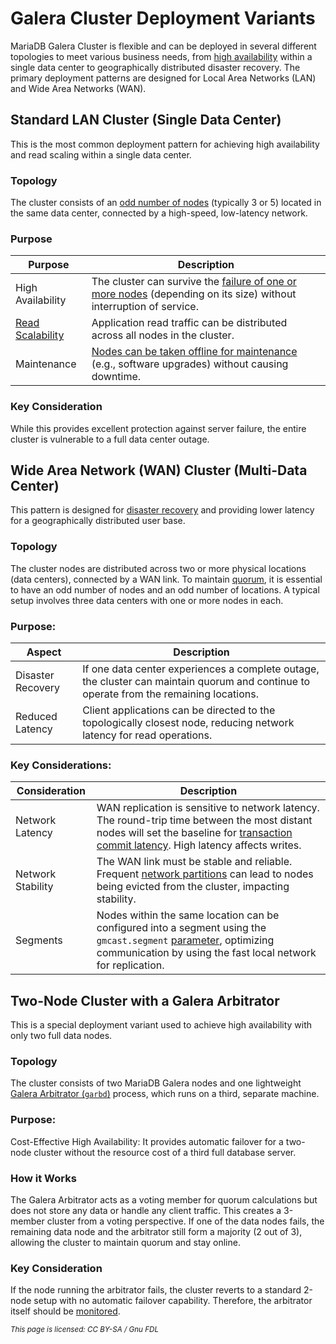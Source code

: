 # Galera Cluster Deployment Variants

MariaDB Galera Cluster is flexible and can be deployed in several different topologies to meet various business needs, from [high availability](../high-availability/understanding-quorum-monitoring-and-recovery.md) within a single data center to geographically distributed disaster recovery. The primary deployment patterns are designed for Local Area Networks (LAN) and Wide Area Networks (WAN).

## Standard LAN Cluster (Single Data Center)

This is the most common deployment pattern for achieving high availability and read scaling within a single data center.

### Topology

The cluster consists of an [odd number of nodes](../high-availability/understanding-quorum-monitoring-and-recovery.md#quorum-calculation) (typically 3 or 5) located in the same data center, connected by a high-speed, low-latency network.

### Purpose

| Purpose                                                                                                                              | Description                                                                                                                                                                                                                               |
| ------------------------------------------------------------------------------------------------------------------------------------ | ----------------------------------------------------------------------------------------------------------------------------------------------------------------------------------------------------------------------------------------- |
| High Availability                                                                                                                    | The cluster can survive the [failure of one or more nodes](../high-availability/recovering-a-primary-component-after-a-full-cluster-shutdown.md#recovering-a-single-failed-node) (depending on its size) without interruption of service. |
| [Read Scalability](../high-availability/load-balancing/load-balancing-in-mariadb-galera-cluster.md#read-write-splitting-recommended) | Application read traffic can be distributed across all nodes in the cluster.                                                                                                                                                              |
| Maintenance                                                                                                                          | [Nodes can be taken offline for maintenance ](../high-availability/state-snapshot-transfers-ssts-in-galera-cluster/introduction-to-state-snapshot-transfers-ssts.md)(e.g., software upgrades) without causing downtime.                   |

### Key Consideration

While this provides excellent protection against server failure, the entire cluster is vulnerable to a full data center outage.

## Wide Area Network (WAN) Cluster (Multi-Data Center)

This pattern is designed for [disaster recovery](../high-availability/using-mariadb-replication-with-mariadb-galera-cluster/overview-of-hybrid-replication.md#common-use-cases) and providing lower latency for a geographically distributed user base.

### Topology

The cluster nodes are distributed across two or more physical locations (data centers), connected by a WAN link. To maintain [quorum](../high-availability/understanding-quorum-monitoring-and-recovery.md), it is essential to have an odd number of nodes and an odd number of locations. A typical setup involves three data centers with one or more nodes in each.

### Purpose:

| Aspect            | Description                                                                                                                             |
| ----------------- | --------------------------------------------------------------------------------------------------------------------------------------- |
| Disaster Recovery | If one data center experiences a complete outage, the cluster can maintain quorum and continue to operate from the remaining locations. |
| Reduced Latency   | Client applications can be directed to the topologically closest node, reducing network latency for read operations.                    |

### Key Considerations:

| Consideration     | Description                                                                                                                                                                                                                                                                               |
| ----------------- | ----------------------------------------------------------------------------------------------------------------------------------------------------------------------------------------------------------------------------------------------------------------------------------------- |
| Network Latency   | WAN replication is sensitive to network latency. The round-trip time between the most distant nodes will set the baseline for [transaction commit latency](../galera-management/performance-tuning/flow-control-in-galera-cluster.md#flow-control-sequence). High latency affects writes. |
| Network Stability | The WAN link must be stable and reliable. Frequent [network partitions](../high-availability/understanding-quorum-monitoring-and-recovery.md#understanding-and-recovering-from-a-split-brain) can lead to nodes being evicted from the cluster, impacting stability.                      |
| Segments          | Nodes within the same location can be configured into a segment using the `gmcast.segment` [parameter](../galera-management/configuration/configuring-mariadb-galera-cluster.md#network-ports), optimizing communication by using the fast local network for replication.                 |

## Two-Node Cluster with a Galera Arbitrator

This is a special deployment variant used to achieve high availability with only two full data nodes.

### Topology

The cluster consists of two MariaDB Galera nodes and one lightweight [Galera Arbitrator (`garbd`)](../high-availability/understanding-quorum-monitoring-and-recovery.md#the-galera-arbitrator-garbd) process, which runs on a third, separate machine.

### Purpose:

Cost-Effective High Availability: It provides automatic failover for a two-node cluster without the resource cost of a third full database server.

### How it Works

The Galera Arbitrator acts as a voting member for quorum calculations but does not store any data or handle any client traffic. This creates a 3-member cluster from a voting perspective. If one of the data nodes fails, the remaining data node and the arbitrator still form a majority (2 out of 3), allowing the cluster to maintain quorum and stay online.

### Key Consideration

If the node running the arbitrator fails, the cluster reverts to a standard 2-node setup with no automatic failover capability. Therefore, the arbitrator itself should be [monitored](../high-availability/monitoring-mariadb-galera-cluster.md).

<sub>_This page is licensed: CC BY-SA / Gnu FDL_</sub>

